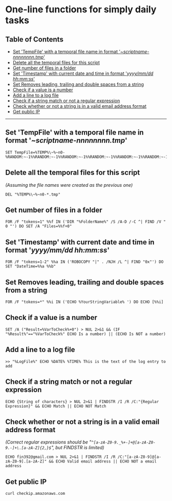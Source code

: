 # One-line functions for simply daily tasks

## Table of Contents <!-- omit in toc -->
- [Set 'TempFile' with a temporal file name in format '_~scriptname-nnnnnnnn.tmp_'](#set-tempfile-with-a-temporal-file-name-in-format-scriptname-nnnnnnnntmp)
- [Delete all the temporal files for this script](#delete-all-the-temporal-files-for-this-script)
- [Get number of files in a folder](#get-number-of-files-in-a-folder)
- [Set 'Timestamp' with current date and time in format '_yyyy/mm/dd hh:mm:ss_'](#set-timestamp-with-current-date-and-time-in-format-yyyymmdd-hhmmss)
- [Set Removes leading, trailing and double spaces from a string](#set-removes-leading-trailing-and-double-spaces-from-a-string)
- [Check if a value is a number](#check-if-a-value-is-a-number)
- [Add a line to a log file](#add-a-line-to-a-log-file)
- [Check if a string match or not a regular expression](#check-if-a-string-match-or-not-a-regular-expression)
- [Check whether or not a string is in a valid email address format](#check-whether-or-not-a-string-is-in-a-valid-email-address-format)
- [Get public IP](#get-public-ip)

---  

## Set 'TempFile' with a temporal file name in format '_~scriptname-nnnnnnnn.tmp_'

```batchfile
SET TempFile=%TEMP%\~%~n0-%RANDOM:~-1%%RANDOM:~-1%%RANDOM:~-1%%RANDOM:~-1%%RANDOM:~-1%%RANDOM:~-1%%RANDOM:~-1%%RANDOM:~-1%.tmp
```

## Delete all the temporal files for this script
_(Assuming the file names were created as the previous one)_
```batchfile
DEL "%TEMP%\~%~n0-*.tmp"
```

## Get number of files in a folder 
```batchfile
FOR /F "tokens=1" %%f IN ('DIR "%FolderName%" /S /A-D /-C ^| FIND /V " 0 "') DO SET /A "Files=%%f+0"
```

## Set 'Timestamp' with current date and time in format '_yyyy/mm/dd hh:mm:ss_'
```batchfile
FOR /F "tokens=1-2" %%a IN ('ROBOCOPY "|" . /NJH /L ^| FIND "0x"') DO SET "DateTime=%%a %%b"
```

## Set Removes leading, trailing and double spaces from a string
```batchfile
FOR /F "tokens=*" %%i IN ('ECHO %YourStringVariable% ') DO ECHO [%%i]
```

## Check if a value is a number
```batchfile
SET /A ("Result=%VarToCheck%+0") > NUL 2>&1 && (IF "%Result%"=="%VarToCheck%" ECHO Is a number) || (ECHO Is NOT a number)
```

## Add a line to a log file
```batchfile
>> "%LogFile%" ECHO %DATE% %TIME% This is the text of the log entry to add
```

## Check if a string match or not a regular expression
```batchfile
ECHO {String of characters} > NUL 2>&1 | FINDSTR /I /R /C:"{Regular Expression}" && ECHO Match || ECHO NOT Match
```

## Check whether or not a string is in a valid email address format
_(Correct regular expressions should be "```^[a-zA-Z0-9._%+-]+@[a-zA-Z0-9.-]+\.[a-zA-Z]{2,}$```", but FINDSTR is limited)_
```batchfile
ECHO fin392@gmail.com > NUL 2>&1 | FINDSTR /I /R /C:"[a-zA-Z0-9]@[a-zA-Z0-9].[a-zA-Z]" && ECHO Valid email address || ECHO NOT a email address
```

## Get public IP
```batchfile
curl checkip.amazonaws.com
```


